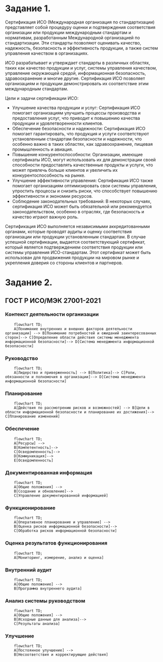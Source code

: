 # Задание 1.
Сертификация ИСО (Международная организация по стандартизации) представляет собой процедуру оценки и подтверждения соответствия организации или продукции международным стандартам и нормативам, разработанным Международной организацией по стандартизации. Эти стандарты позволяют оценивать качество, надежность, безопасность и эффективность продукции, а также систем управления качеством в организациях.

ИСО разрабатывает и утверждает стандарты в различных областях, таких как качество продукции и услуг, системы управления качеством, управление окружающей средой, информационная безопасность, здравоохранение и многие другие. Сертификация ИСО позволяет организациям и продукции демонстрировать их соответствие этим международным стандартам.

Цели и задачи сертификации ИСО:
- Улучшение качества продукции и услуг: Сертификация ИСО помогает организациям улучшить процессы производства и предоставления услуг, что приводит к повышению качества продукции и удовлетворенности клиентов.
- Обеспечение безопасности и надежности: Сертификация ИСО помогает гарантировать, что продукция и услуги соответствуют установленным стандартам безопасности и надежности, что особенно важно в таких областях, как здравоохранение, пищевая промышленность и авиация.
- Повышение конкурентоспособности: Организации, имеющие сертификаты ИСО, могут использовать их для демонстрации своей способности предоставлять качественные продукты и услуги, что может привлечь больше клиентов и увеличить их конкурентоспособность на рынке.
- Улучшение эффективности управления: Сертификация ИСО также помогает организациям оптимизировать свои системы управления, упростить процессы и снизить риски, что способствует повышению эффективности и экономии ресурсов.
- Соблюдение законодательных требований: В некоторых случаях, сертификация ИСО может быть обязательной или рекомендуется законодательством, особенно в отраслях, где безопасность и качество играют важную роль.

Сертификация ИСО выполняется независимыми аккредитованными органами, которые проводят аудиты и оценку соответствия организации или продукции установленным стандартам. В случае успешной сертификации, выдается соответствующий сертификат, который является подтверждением соответствия продукции или системы управления ИСО-стандартам. Этот сертификат может быть использован для продвижения продукции на мировом рынке и укрепления доверия со стороны клиентов и партнеров.

# Задание 2.
## ГОСТ Р ИСО/МЭК 27001-2021
### Контекст деятельности организации
``` mermaid
    flowchart TD;
    A[Понимание внутренних и внешних факторов деятельности организации] --> B[Понимание потребностей и ожиданий заинтересованных сторон]--> С[Определение области действия системы менеджмента информационной безопасности]--> D[Система менеджмента информационной безопасности]
```
### Руководство
``` mermaid
    flowchart TD;
    A[Лидерство и приверженность] --> B[Политика]--> С[Роли, обязанности и полномочия в организации]--> D[Система менеджмента информационной безопасности]
```
### Планирование
``` mermaid
    flowchart TD;
    A[Действия по рассмотрению рисков и возможностей] --> B[Цели в области информационной безопасности и планирование их достижения]--> С[Планирование изменений]
```
### Обеспечение
``` mermaid
    flowchart TD;
    A[Ресурсы] -->
    B[Компетентность]-->
    С[Осведомленность]-->
    D[Коммуникация]-->
    E[Осведомленность]
```
### Документированная информация
``` mermaid
    flowchart TD;
    A[Общие положения] -->
    B[Создание и обновление]-->
    С[Управление документированной информацией]
```
### Функционирование
``` mermaid
    flowchart TD;
    A[Оперативное планирование и управление] -->
    B[Оценка рисков информационной безопасности]-->
    С[Обработка рисков информационной безопасности]
```
### Оценка результатов функционирования
``` mermaid
    flowchart TD;
    A[Мониторинг, измерение, анализ и оценка]
```
### Внутренний аудит
``` mermaid
    flowchart TD;
    A[Общие положение] -->
    B[Программа внутреннего аудита]
```
### Анализ системы руководством
``` mermaid
    flowchart TD;
    A[Общие положения] -->
    B[Исходные данные для анализа]-->
    С[Результаты анализа]
```
### Улучшение
``` mermaid
    flowchart TD;
    A[Постоянное улучшение] -->
    B[Несоответствия и корректирующие действия]
```